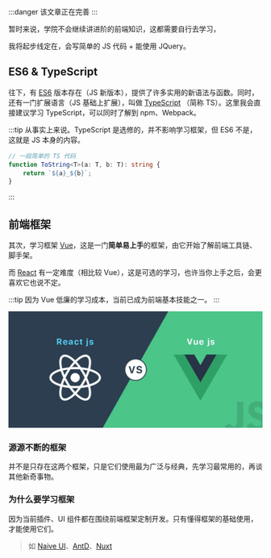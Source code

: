 :::danger
该文章正在完善
:::

暂时来说，学院不会继续讲进阶的前端知识，这都需要自行去学习，

我将起步线定在，会写简单的 JS 代码 + 能使用 JQuery。

## ES6 & TypeScript

往下，有 [ES6](https://es6.ruanyifeng.com/) 版本存在（JS 新版本），提供了许多实用的新语法与函数。同时，还有一门扩展语言（JS 基础上扩展），叫做 [TypeScript](https://www.typescriptlang.org/zh/) （简称 TS）。这里我会直接建议学习 TypeScript，可以同时了解到 npm、Webpack。

:::tip
从事实上来说。TypeScript 是选修的，并不影响学习框架，但 ES6 不是，这就是 JS 本身的内容。

```ts
// 一段简单的 TS 代码
function ToString<T>(a: T, b: T): string {
    return `${a}_${b}`;
}
```

:::

## 前端框架

其次，学习框架 [Vue](https://cn.vuejs.org/)，这是一门**简单易上手**的框架，由它开始了解前端工具链、脚手架。

而 [React](https://zh-hans.reactjs.org/) 有一定难度（相比较 Vue），这是可选的学习，也许当你上手之后，会更喜欢它也说不定。

:::tip
因为 Vue 低廉的学习成本，当前已成为前端基本技能之一。
:::

![](./images/2.png)

### 源源不断的框架

并不是只存在这两个框架，只是它们使用最为广泛与经典，先学习最常用的，再谈其他新奇事物。

### 为什么要学习框架

因为当前插件、UI 组件都在围绕前端框架定制开发。只有懂得框架的基础使用，才能使用它们。

> 如 [Naive UI](https://www.naiveui.com/zh-CN/light)、[AntD](https://ant.design/index-cn)、[Nuxt](https://v3.nuxtjs.org/)
